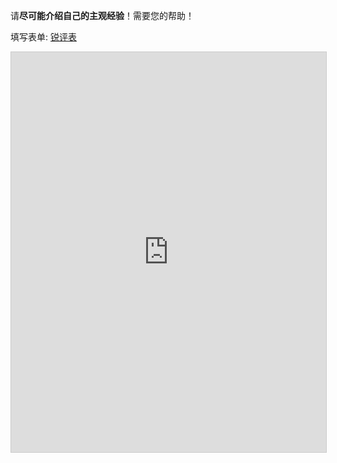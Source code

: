 请**尽可能介绍自己的主观经验**！需要您的帮助！

填写表单: [锐评表](https://cloud.seatable.cn/dtable/forms/317d5294-8962-4e80-9ee9-bd1d3b364551/)

<iframe className="dtable-embed" src="https://cloud.seatable.cn/dtable/external-links/custom/gdufe-cs-judge/" frameBorder="0" width="100%" height="640" style="background: transparent; border: 1px solid #ccc;"></iframe>

